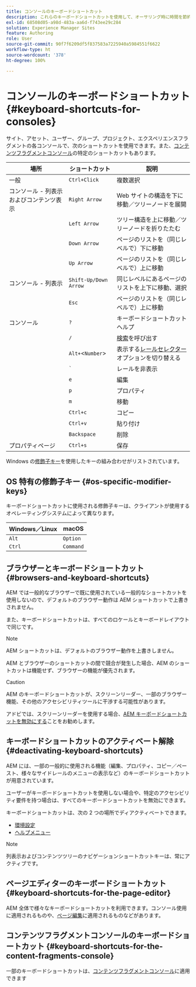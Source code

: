 ```yaml
---
title: コンソールのキーボードショートカット
description: これらのキーボードショートカットを使用して、オーサリング時に時間を節約
exl-id: 68508d05-a98d-483a-aa6d-f743ee29c284
solution: Experience Manager Sites
feature: Authoring
role: User
source-git-commit: 90f7f6209df5f837583a7225940a5984551f6622
workflow-type: ht
source-wordcount: '378'
ht-degree: 100%

---
```


# コンソールのキーボードショートカット {#keyboard-shortcuts-for-consoles}

サイト、アセット、ユーザー、グループ、プロジェクト、エクスペリエンスフラグメントの各コンソールで、次のショートカットを使用できます。また、[コンテンツフラグメントコンソール](#keyboard-shortcuts-for-the-content-fragments-console)の特定のショートカットもあります。

| 場所 | ショートカット | 説明 |
|---|---|---|
| 一般 | `Ctrl+Click` | 複数選択 |
| コンソール - 列表示およびコンテンツ表示 | `Right Arrow` | Web サイトの構造を下に移動／ツリーノードを展開 |
|  | `Left Arrow` | ツリー構造を上に移動／ツリーノードを折りたたむ |
|  | `Down Arrow` | ページのリストを（同じレベルで）下に移動 |
|  | `Up Arrow` | ページのリストを（同じレベルで）上に移動 |
| コンソール - 列表示 | `Shift-Up/Down Arrow` | 同じレベルにあるページのリストを上下に移動、選択 |
|  | `Esc` | ページのリストを（同じレベルで）上に移動 |
| コンソール | `?` | キーボードショートカットヘルプ |
|  | `/` | [検索](/help/sites-cloud/authoring/search.md)を呼び出す |
|  | `Alt+`&lt;`Number`> | 表示する[レールセレクター](/help/sites-cloud/authoring/basic-handling.md#rail-selector)オプションを切り替える |
|  | ``` ` ``` | レールを非表示 |
|  | `e` | 編集 |
|  | `p` | プロパティ |
|  | `m` | 移動 |
|  | `Ctrl+c` | コピー |
|  | `Ctrl+v` | 貼り付け |
|  | `Backspace` | 削除 |
| プロパティページ | `Ctrl+s` | 保存 |

Windows の[修飾子キー](#os-specific-modifier-keys)を使用したキーの組み合わせがリストされています。

## OS 特有の修飾子キー {#os-specific-modifier-keys}

キーボードショートカットに使用される修飾子キーは、クライアントが使用するオペレーティングシステムによって異なります。

| Windows／Linux | macOS |
|---|---|
| `Alt` | `Option` |
| `Ctrl` | `Command` |

## ブラウザーとキーボードショートカット {#browsers-and-keyboard-shortcuts}

AEM では一般的なブラウザーで既に使用されている一般的なショートカットを使用しないので、デフォルトのブラウザー動作は AEM ショートカットで上書きされません。

また、キーボードショートカットは、すべてのロケールとキーボードレイアウトで同じです。

>[!NOTE]
>
>AEM ショートカットは、デフォルトのブラウザー動作を上書きしません。
>
>AEM とブラウザーのショートカットの間で競合が発生した場合、AEM のショートカットは機能せず、ブラウザーの機能が優先されます。

>[!CAUTION]
>
>AEM のキーボードショートカットが、スクリーンリーダー、一部のブラウザー機能、その他のアクセシビリティツールに干渉する可能性があります。
>
>アドビでは、スクリーンリーダーを使用する場合、[AEM キーボードショートカットを無効にする](#deactivating-keyboard-shortcuts)ことをお勧めします。

## キーボードショートカットのアクティベート解除 {#deactivating-keyboard-shortcuts}

AEM には、一部の一般的に使用される機能（編集、プロパティ、コピー／ペースト、様々なサイドレールのメニューの表示など）のキーボードショートカットが用意されています。

ユーザーがキーボードショートカットを使用しない場合や、特定のアクセシビリティ要件を持つ場合は、すべてのキーボードショートカットを無効にできます。

キーボードショートカットは、次の 2 つの場所でディアクティベートできます。

* [環境設定](/help/sites-cloud/authoring/account-environment.md#my-preferences)
* [ヘルプメニュー](/help/sites-cloud/authoring/basic-handling.md#accessing-help)

>[!NOTE]
>
>列表示およびコンテンツツリーのナビゲーションショートカットキーは、常にアクティブです。

## ページエディターのキーボードショートカット {#keyboard-shortcuts-for-the-page-editor}

AEM 全体で様々なキーボードショートカットを利用できます。コンソール使用に適用されるものや、[ページ編集](/help/sites-cloud/authoring/page-editor/keyboard-shortcuts.md)に適用されるものなどがあります。

## コンテンツフラグメントコンソールのキーボードショートカット {#keyboard-shortcuts-for-the-content-fragments-console}

一部のキーボードショートカットは、[コンテンツフラグメントコンソール](/help/sites-cloud/administering/content-fragments/keyboard-shortcuts.md)に適用できます